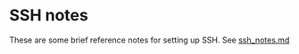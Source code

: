 # SSH notes

These are some brief reference notes for setting up SSH. See [ssh_notes.md](https://github.com/jessicarush/ssh-notes/blob/master/ssh_notes.md)
